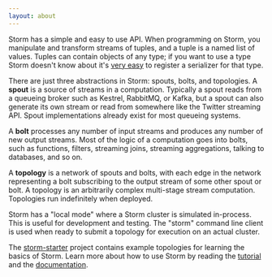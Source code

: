 ```yaml
---
layout: about
---
```


Storm has a simple and easy to use API. When programming on Storm, you manipulate and transform streams of tuples, and a tuple is a named list of values. Tuples can contain objects of any type; if you want to use a type Storm doesn't know about it's [very easy](/documentation/Serialization.html) to register a serializer for that type.

There are just three abstractions in Storm: spouts, bolts, and topologies. A **spout** is a source of streams in a computation. Typically a spout reads from a queueing broker such as Kestrel, RabbitMQ, or Kafka, but a spout can also generate its own stream or read from somewhere like the Twitter streaming API. Spout implementations already exist for most queueing systems.

A **bolt** processes any number of input streams and produces any number of new output streams. Most of the logic of a computation goes into bolts, such as functions, filters, streaming joins, streaming aggregations, talking to databases, and so on.

A **topology** is a network of spouts and bolts, with each edge in the network representing a bolt subscribing to the output stream of some other spout or bolt. A topology is an arbitrarily complex multi-stage stream computation. Topologies run indefinitely when deployed.

Storm has a "local mode" where a Storm cluster is simulated in-process. This is useful for development and testing. The "storm" command line client is used when ready to submit a topology for execution on an actual cluster.

The [storm-starter](https://github.com/apache/storm/tree/master/examples/storm-starter) project contains example topologies for learning the basics of Storm. Learn more about how to use Storm by reading the [tutorial](/tFTutorial.html) and the [documentation](/documentation.html).